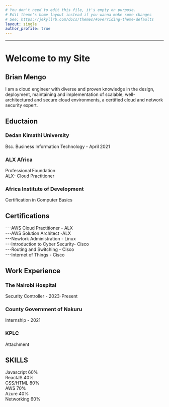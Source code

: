 ```yaml
---
# You don't need to edit this file, it's empty on purpose.
# Edit theme's home layout instead if you wanna make some changes
# See: https://jekyllrb.com/docs/themes/#overriding-theme-defaults
layout: single
author_profile: true
---
```

---
<h1>Welcome to my Site</h1>

 <h2>Brian Mengo</h2>

  I am a cloud engineer with diverse and proven knowledge in the design, deployment, maintaining and implementation of scalable, well-         architectured and secure cloud environments, a certified cloud and network security expert.


<h2>Eductaion</h2>

 <h3>Dedan Kimathi University</h3>
  Bsc. Business Information Technology - April 2021
 <h3>ALX Africa</h3> 
   Professional Foundation<br>
   ALX- Cloud Practitioner
 <h3>Africa Institute of Development</h3>
  Certification in Computer Basics

<h2>Certifications</h2>

  ---AWS Cloud Practitioner - ALX<br>
  ---AWS Solution Architect -ALX<br>
  ---Newtork Administration - Linux<br>
  ---Introduction to Cyber Security- Cisco<br>
  ---Routing and Switching - Cisco<br>
  ---Internet of Things - Cisco
  
<h2>Work Experience</h2>

<h3>The Nairobi Hospital</h3> 
    Security Controller - 2023-Present
<h3>County Government of Nakuru</h3> 
    Internship - 2021
<h3>KPLC</h3>
    Attachment 

<h2>SKILLS</h2>
    Javascript 60%<br>
    ReactJS    40%<br>
    CSS/HTML   80%<br>
    AWS        70%<br>
    Azure      40%<br>
    Networking 60%
    
    
    


